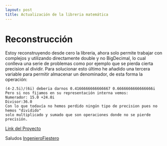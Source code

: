 ```yaml
---
layout: post
title: Actualización de la libreria matemática
---
```

# Reconstrucción
Estoy reconstruyendo desde cero la libreria, ahora solo permite trabajar con complejos y utilizando directamente double y no BigDecimal, 
lo cual conlleva una serie de problemas como por ejemplo que se pierda cierta precision al dividir. Para solucionar esto último he añadido una tercera variable
para permitir almacenar un denominador, de esta forma la operación:

```
(4-2.5i)/(6i) deberia darnos 0.4166666666666667 0.6666666666666666i
Pero si nos fijamos en su representación interna vemos:
Numerador: 15.0 +24.0i
Divisor:36.0
Con lo que todavía no hemos perdido ningún tipo de precision pues no hemos "dividido" 
solo multiplicado y sumado que son operaciones donde no se pierde precisión.
```
[Link del Proyecto](https://github.com/IngenieroFiestero/EngineeringMathTool)

Saludos
[IngenieroFiestero](https://github.com/IngenieroFiestero)
